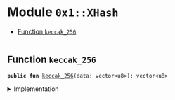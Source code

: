 
<a name="0x1_XHash"></a>

# Module `0x1::XHash`



-  [Function `keccak_256`](#0x1_XHash_keccak_256)


<pre><code></code></pre>



<a name="0x1_XHash_keccak_256"></a>

## Function `keccak_256`



<pre><code><b>public</b> <b>fun</b> <a href="xhash.md#0x1_XHash_keccak_256">keccak_256</a>(data: vector&lt;u8&gt;): vector&lt;u8&gt;
</code></pre>



<details>
<summary>Implementation</summary>


<pre><code><b>native</b> <b>public</b> <b>fun</b> <a href="xhash.md#0x1_XHash_keccak_256">keccak_256</a>(data: vector&lt;u8&gt;): vector&lt;u8&gt;;
</code></pre>



</details>


[//]: # ("File containing references which can be used from documentation")
[ACCESS_CONTROL]: https://github.com/diem/dip/blob/main/dips/dip-2.md
[ROLE]: https://github.com/diem/dip/blob/main/dips/dip-2.md#roles
[PERMISSION]: https://github.com/diem/dip/blob/main/dips/dip-2.md#permissions
